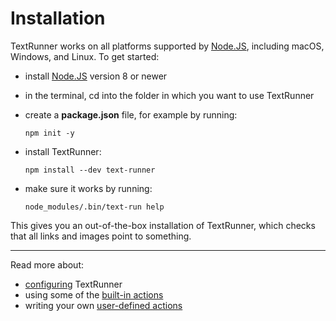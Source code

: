 # Installation

TextRunner works on all platforms supported by [Node.JS](https://nodejs.org),
including macOS, Windows, and Linux. To get started:

- install [Node.JS](https://nodejs.org) version 8 or newer
- in the terminal, <a textrun="cd-into-empty-tmp-folder"> cd into the folder in
  which you want to use TextRunner </a>
- create a **package.json** file, for example by running:
  <a textrun="run-consoleCommand">

  ```
  npm init -y
  ```
  </a>
- install TextRunner: <a textrun="run-console-command">

  ```
  npm install --dev text-runner
  ```
  </a>
- make sure it works by running: <a textrun="run-console-command">

  ```
  node_modules/.bin/text-run help
  ```
  </a>

This gives you an out-of-the-box installation of TextRunner, which checks that
all links and images point to something. <a textrun="cd-workspace"> </a>

<hr>

Read more about:

- [configuring](configuration.md) TextRunner
- using some of the [built-in actions](built-in-actions)
- writing your own [user-defined actions](user-defined-actions.md)
